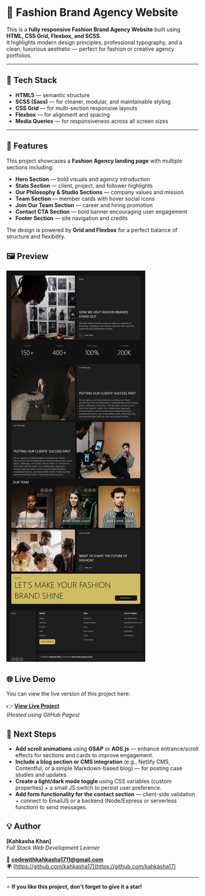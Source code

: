 # 👗 Fashion Brand Agency Website

This is a **fully responsive Fashion Brand Agency Website** built using **HTML, CSS Grid, Flexbox, and SCSS**.  
It highlights modern design principles, professional typography, and a clean, luxurious aesthetic — perfect for fashion or creative agency portfolios.

---

## 🧱 Tech Stack

- **HTML5** — semantic structure  
- **SCSS (Sass)** — for cleaner, modular, and maintainable styling  
- **CSS Grid** — for multi-section responsive layouts  
- **Flexbox** — for alignment and spacing  
- **Media Queries** — for responsiveness across all screen sizes  

---

## 🚀 Features

This project showcases a **Fashion Agency landing page** with multiple sections including:
- **Hero Section** — bold visuals and agency introduction  
- **Stats Section** — client, project, and follower highlights  
- **Our Philosophy & Studio Sections** — company values and mission  
- **Team Section** — member cards with hover social icons  
- **Join Our Team Section** — career and hiring promotion  
- **Contact CTA Section** — bold banner encouraging user engagement  
- **Footer Section** — site navigation and credits  

The design is powered by **Grid and Flexbox** for a perfect balance of structure and flexibility.



## 🖼️ Preview

![Preview](./screenshort.png)

## 🌐 Live Demo

You can view the live version of this project here:

👉 **[View Live Project](https://kahkasha17.github.io/alvy-fashion-brand/)**  
_(Hosted using GitHub Pages)_


## 🔮 Next Steps

- **Add scroll animations** using **GSAP** or **AOS.js** — enhance entrance/scroll effects for sections and cards to improve engagement.  
- **Include a blog section or CMS integration** (e.g., Netlify CMS, Contentful, or a simple Markdown-based blog) — for posting case studies and updates.  
- **Create a light/dark mode toggle** using CSS variables (custom properties) + a small JS switch to persist user preference.  
- **Add form functionality for the contact section** — client-side validation + connect to EmailJS or a backend (Node/Express or serverless function) to send messages.



## 💡 Author

**[Kahkasha Khan]**  
*Full Stack Web Development Learner*  

📧 **codewithkahkasha1711@gmail.com**  
🌍 [https://github.com/kahkasha17](https://github.com/kahkasha17)


---

⭐ **If you like this project, don't forget to give it a star!**
